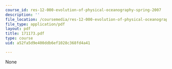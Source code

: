 ```yaml
---
course_id: res-12-000-evolution-of-physical-oceanography-spring-2007
description: ''
file_location: /coursemedia/res-12-000-evolution-of-physical-oceanography-spring-2007/a52fa5d9e400ddb6ef1028c368fd4a41_171173.pdf
file_type: application/pdf
layout: pdf
title: 171173.pdf
type: course
uid: a52fa5d9e400ddb6ef1028c368fd4a41

---
```

None
